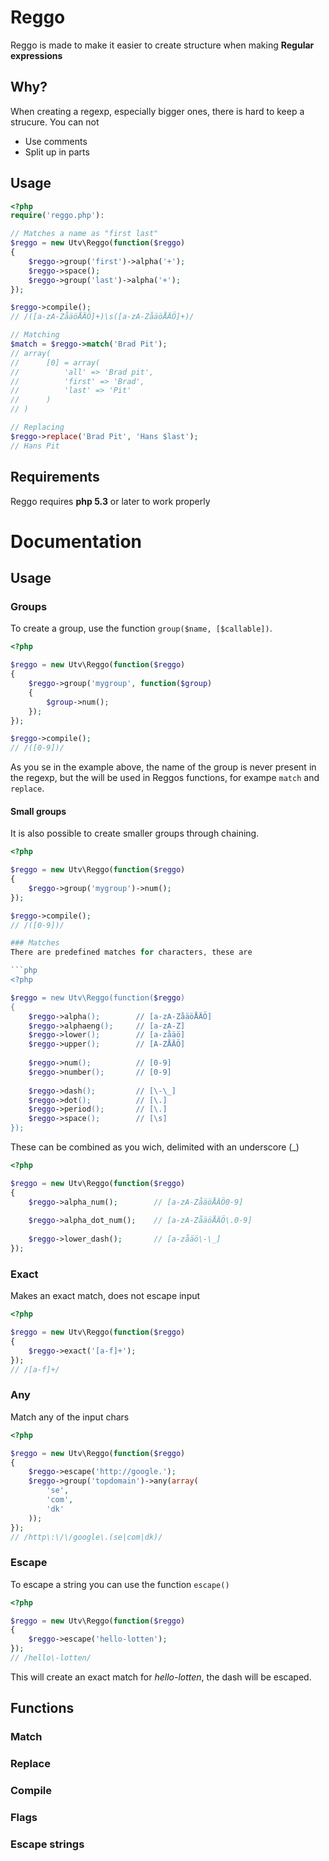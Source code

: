 # Reggo
Reggo is made to make it easier to create structure when making **Regular expressions**

## Why?
When creating a regexp, especially bigger ones, there is hard to keep a strucure. You can not

* Use comments
* Split up in parts

## Usage

```php
<?php
require('reggo.php'):

// Matches a name as "first last"
$reggo = new Utv\Reggo(function($reggo)
{
	$reggo->group('first')->alpha('+');
	$reggo->space();
	$reggo->group('last')->alpha('+');
});

$reggo->compile();
// /([a-zA-ZåäöÅÄÖ]+)\s([a-zA-ZåäöÅÄÖ]+)/

// Matching
$match = $reggo->match('Brad Pit');
// array(
// 		[0] = array(
//			'all' => 'Brad pit',
// 			'first' => 'Brad',
// 			'last' => 'Pit'
//		)
// )

// Replacing
$reggo->replace('Brad Pit', 'Hans $last');
// Hans Pit
```

## Requirements
Reggo requires **php 5.3** or later to work properly

# Documentation

## Usage

### Groups
To create a group, use the function `group($name, [$callable])`. 

```php
<?php

$reggo = new Utv\Reggo(function($reggo)
{
	$reggo->group('mygroup', function($group)
	{
		$group->num();
	});
});

$reggo->compile();
// /([0-9])/
```
As you se in the example above, the name of the group is never present in the regexp, but the will be used in 
Reggos functions, for exampe `match` and `replace`.

#### Small groups
It is also possible to create smaller groups through chaining. 

```php
<?php

$reggo = new Utv\Reggo(function($reggo)
{
	$reggo->group('mygroup')->num();
});

$reggo->compile();
// /([0-9])/

### Matches
There are predefined matches for characters, these are

```php
<?php

$reggo = new Utv\Reggo(function($reggo)
{
	$reggo->alpha();		// [a-zA-ZåäöÅÄÖ]
	$reggo->alphaeng();		// [a-zA-Z]
	$reggo->lower();		// [a-zåäö]
	$reggo->upper();		// [A-ZÅÄÖ]
	
	$reggo->num();			// [0-9]
	$reggo->number();		// [0-9]
	
	$reggo->dash(); 		// [\-\_]
	$reggo->dot();			// [\.]
	$reggo->period();		// [\.]
	$reggo->space();		// [\s]
});
```

These can be combined as you wich, delimited with an underscore (_)

```php
<?php

$reggo = new Utv\Reggo(function($reggo)
{
	$reggo->alpha_num();		// [a-zA-ZåäöÅÄÖ0-9]
	
	$reggo->alpha_dot_num();	// [a-zA-ZåäöÅÄÖ\.0-9]
	
	$reggo->lower_dash();		// [a-zåäö\-\_]
});
```

### Exact
Makes an exact match, does not escape input

```php
<?php

$reggo = new Utv\Reggo(function($reggo)
{
	$reggo->exact('[a-f]+');
});
// /[a-f]+/
```

### Any
Match any of the input chars

```php
<?php

$reggo = new Utv\Reggo(function($reggo)
{
	$reggo->escape('http://google.');
	$reggo->group('topdomain')->any(array(
		'se',
		'com',
		'dk'
	));
});
// /http\:\/\/google\.(se|com|dk)/
```

### Escape
To escape a string you can use the function `escape()`

```php
<?php

$reggo = new Utv\Reggo(function($reggo)
{
	$reggo->escape('hello-lotten');
});
// /hello\-lotten/
```

This will create an exact match for *hello-lotten*, the dash will be escaped.

## Functions

### Match

### Replace

### Compile

### Flags

### Escape strings

